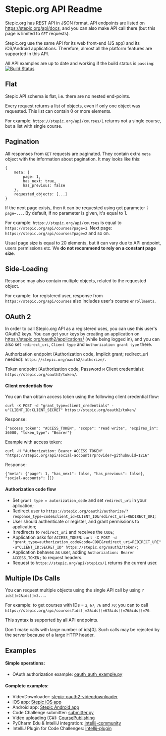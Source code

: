 # Stepic.org API Readme

Stepic.org has REST API in JSON format. API endpoints are listed on https://stepic.org/api/docs, and you can also make API call there (but this page is limited to `GET` requests). 

Stepic.org use the same API for its web front-end (JS app) and its iOS/Android applications. Therefore, almost all the platform features are supported in this API.

All API examples are up to date and working if the build status is `passing`: [![Build Status](https://travis-ci.org/StepicOrg/Stepic-API.svg?branch=master)](https://travis-ci.org/StepicOrg/Stepic-API)

## Flat

Stepic API schema is flat, i.e. there are no nested end-points.

Every request returns a list of objects, even if only one object was requested. This list can contain 0 or more elements.

For example: `https://stepic.org/api/courses/1` returns not a single course, but a list with single course.

## Pagination

All responses from `GET` requests are paginated. They contain extra `meta` object with the information about pagination. It may looks like this:
```
{
    meta: {
        page: 1,
        has_next: true,
        has_previous: false
    },
    requested_objects: [...]
}
```

If the next page exists, then it can be requested using get parameter `?page=...`. By default, if no parameter is given, it's equal to 1.

For example: `https://stepic.org/api/courses` is equal to `https://stepic.org/api/courses?page=1`. Next page: `https://stepic.org/api/courses?page=2` and so on.

Usual page size is equal to 20 elements, but it can vary due to API endpoint, users permissions etc. We <b>do not recommend to rely on a constant page size</b>.

## Side-Loading

Response may also contain multiple objects, related to the requested object. 

For example: for registered user, response from `https://stepic.org/api/courses` also includes user's course `enrollments`. 

## OAuth 2

In order to call Stepic.org API as a registered uses, you can use this user's OAuth2 keys.
You can get your keys by creating an application on https://stepic.org/oauth2/applications/ (while being logged in), and you can also set `redirect_uri`, `Client type` and `Authorization grant type` there.

Authorization endpoint (Authorization code, Implicit grant; redirect_uri needed): `https://stepic.org/oauth2/authorize/.`

Token endpoint (Authorization code, Password и Client credentials): `https://stepic.org/oauth2/token/`.

#### Client credentials flow

You can than obtain access token using the following client credential flow:

`curl -X POST -d "grant_type=client_credentials" -u"CLIENT_ID:CLIENT_SECRET" https://stepic.org/oauth2/token/`<br>

Response: 

`{"access_token": "ACCESS_TOKEN", "scope": "read write", "expires_in": 36000, "token_type": "Bearer"}`

Example with access token:

`curl -H "Authorization: Bearer ACCESS_TOKEN" "https://stepic.org/api/social-accounts?provider=github&uid=1216"`

Response:

`{"meta": {"page": 1, "has_next": false, "has_previous": false}, "social-accounts": []}`

#### Authorization code flow

- Set `grant type = autorization_code` and set `redirect_uri` in your aplication;
- Redirect user to `https://stepic.org/oauth2/authorize/?response_type=code&client_id=CLIENT_ID&redirect_uri=REDIRECT_URI`;
- User should authenticate or register, and grant permissions to application;
- It redirects to `redirect_uri` and receives the `CODE`;
- Application asks for `ACCESS_TOKEN`: `curl -X POST -d "grant_type=authorization_code&code=CODE&redirect_uri=REDIRECT_URI" -u"CLIENT_ID:SECRET_ID" https://stepic.org/oauth2/token/`;
- Application behaves as user, adding `Authorization: Bearer ACCESS_TOKEN;` to request headers.
- Request to `https://stepic.org/api/stepics/1` returns the current user.

## Multiple IDs Calls

You can request multiple objects using the single API call by using `?ids[]=2&ids[]=3...`.

For example: to get courses with IDs = `2`, `67`, `76` and `70`; you can to call `https://stepic.org/api/courses?ids[]=2&ids[]=67&ids[]=76&ids[]=70`.

This syntax is supported by all API endpoints.

Don't make calls with large number of ids[0]. Such calls may be rejected by the server because of a large HTTP header.

## Examples

#### Simple operations:

- OAuth authorization example: [oauth_auth_example.py](/examples/oauth_auth_example.py)

#### Complete examples:

* VideoDownloader: [stepic-oauth2-videodownloader](https://github.com/StepicOrg/stepic-oauth2-videodownloader)
* iOS app: [Stepic iOS app](https://github.com/StepicOrg/stepic-ios)
* Android app: [Stepic Android app](https://github.com/StepicOrg/stepic-android)
* Code Challenge submitter: [submitter.py](https://github.com/StepicOrg/SubmissionUtility/blob/master/submitter.py)
* Video uploading (C#): [CoursePublishing](https://github.com/okulovsky/CoursePublishing/tree/master/Publishing/Stepic)
* PyCharm Edu & IntelliJ integration: [intellij-community](https://github.com/JetBrains/intellij-community/tree/7e16c042a19767d5f548c84f88cc5edd5f9d1721/python/educational-core/student/src/com/jetbrains/edu/learning/stepic)
* IntelliJ Plugin for Code Challenges: [intellij-plugin](https://github.com/StepicOrg/intellij-plugin)
